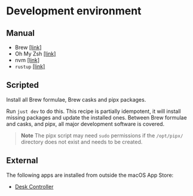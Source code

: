 # Development environment

## Manual

- Brew [[link]](https://brew.sh/)
- Oh My Zsh [[link]](https://ohmyz.sh/#install)
- nvm [[link]](https://github.com/nvm-sh/nvm#installing-and-updating)
- `rustup` [[link]](https://www.rust-lang.org/tools/install)

## Scripted

Install all Brew formulae, Brew casks and pipx packages.

Run `just dev` to do this. This recipe is partially idempotent, it will install
missing packages and update the installed ones. Between Brew formulae and casks,
and pipx, all major development software is covered.

> **Note** The pipx script may need `sudo` permissions if the `/opt/pipx/`
> directory does not exist and needs to be created.

## External

The following apps are installed from outside the macOS App Store:

- [Desk Controller](https://github.com/DWilliames/idasen-controller-mac)

